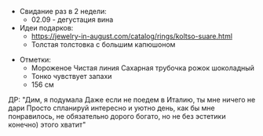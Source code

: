 * Свидание раз в 2 недели:
	* 02.09 - дегустация вина
* Идеи подарков:
	* https://jewelry-in-august.com/catalog/rings/koltso-suare.html
	* Толстая толстовка с большим капюшоном
- Отметки:
	- Мороженое Чистая линия Сахарная трубочка рожок шоколадный
	- Тонко чувствует запахи
	- 156 см

ДР:
"Дим, я подумала 
Даже если не поедем в Италию, ты мне ничего не дари
Просто спланируй интересно и уютно день, как бы мне понравилось, не обязательно дорого богато, но не без эстетики конечно) этого хватит"
